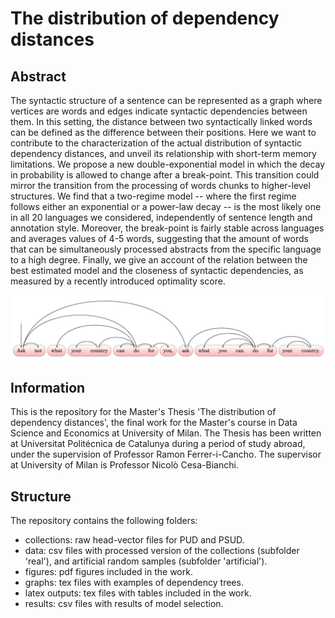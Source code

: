 # The distribution of dependency distances

## Abstract
The syntactic structure of a sentence can be represented as a graph where vertices are words and edges indicate syntactic dependencies between them. In this setting, the distance between two syntactically linked words can be defined as the difference between their positions.
Here we want to contribute to the characterization of the actual distribution of syntactic dependency distances, and unveil its relationship with short-term memory limitations. We propose a new double-exponential model in which the decay in probability is allowed to change after a break-point. This transition could mirror the transition from the processing of words chunks to higher-level structures. We find that a two-regime model -- where the first regime follows either an exponential or a power-law decay -- is the most likely one in all 20 languages we considered, independently of sentence length and annotation style. Moreover, the break-point is fairly stable across languages and averages values of 4-5 words, suggesting that the amount of words that can be simultaneously processed abstracts from the specific language to a high degree. Finally, we give an account of the relation between the best estimated model and the closeness of syntactic dependencies, as measured by a recently introduced optimality score.

![plot](./graphs/example.png)

## Information
This is the repository for the Master's Thesis 'The distribution of dependency distances', the final work for the Master's course in Data Science and Economics at University of Milan. The Thesis has been written at Universitat Politécnica de Catalunya during a period of study abroad, under the supervision of Professor Ramon Ferrer-i-Cancho. The supervisor at University of Milan is Professor Nicolò Cesa-Bianchi.

## Structure
The repository contains the following folders:
  - collections: raw head-vector files for PUD and PSUD.
  - data: csv files with processed version of the collections (subfolder 'real'), and artificial random samples (subfolder 'artificial').
  - figures: pdf figures included in the work.
  - graphs: tex files with examples of dependency trees.
  - latex outputs: tex files with tables included in the work.
  - results: csv files with results of model selection.
  

  

